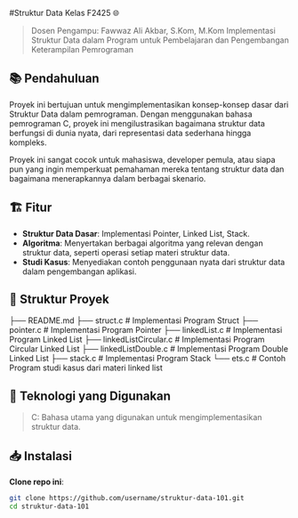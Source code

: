 #Struktur Data Kelas F2425 🌐

> Dosen Pengampu: Fawwaz Ali Akbar, S.Kom, M.Kom
> Implementasi Struktur Data dalam Program untuk Pembelajaran dan Pengembangan Keterampilan Pemrograman

## 📚 Pendahuluan

Proyek ini bertujuan untuk mengimplementasikan konsep-konsep dasar dari Struktur Data dalam pemrograman. Dengan menggunakan bahasa pemrograman C, proyek ini mengilustrasikan bagaimana struktur data berfungsi di dunia nyata, dari representasi data sederhana hingga kompleks.

Proyek ini sangat cocok untuk mahasiswa, developer pemula, atau siapa pun yang ingin memperkuat pemahaman mereka tentang struktur data dan bagaimana menerapkannya dalam berbagai skenario.

## 🏗️ Fitur

- **Struktur Data Dasar**: Implementasi Pointer, Linked List, Stack.
- **Algoritma**: Menyertakan berbagai algoritma yang relevan dengan struktur data, seperti operasi setiap materi struktur data.
- **Studi Kasus**: Menyediakan contoh penggunaan nyata dari struktur data dalam pengembangan aplikasi.

## 📂 Struktur Proyek
├── README.md
├── struct.c                 # Implementasi Program Struct
├── pointer.c                # Implementasi Program Pointer
├── linkedList.c             # Implementasi Program Linked List
├── linkedListCircular.c     # Implementasi Program Circular Linked List
├── linkedListDouble.c       # Implementasi Program Double Linked List
├── stack.c                  # Implementasi Program Stack
└── ets.c                    # Contoh Program studi kasus dari materi linked list

## 🚀 Teknologi yang Digunakan

> C: Bahasa utama yang digunakan untuk mengimplementasikan struktur data.

## 📥 Instalasi

**Clone repo ini**:
   ```bash
   git clone https://github.com/username/struktur-data-101.git
   cd struktur-data-101
